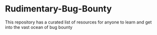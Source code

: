 # Rudimentary-Bug-Bounty
This repository has a curated list of resources for anyone to learn and get into the vast ocean of bug bounty

